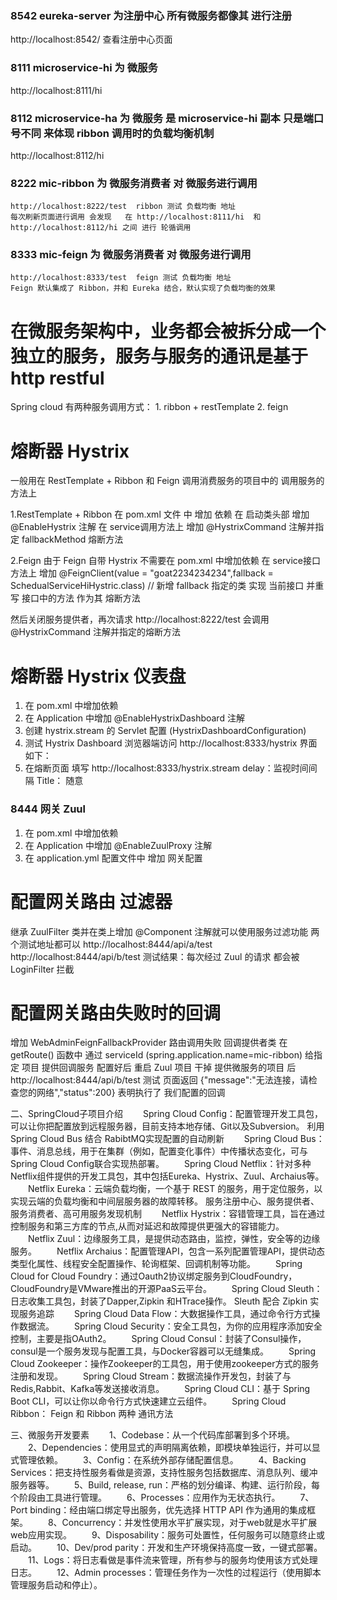 ###  8542  eureka-server    为注册中心  所有微服务都像其 进行注册
http://localhost:8542/  查看注册中心页面 

### 8111 microservice-hi  为 微服务 
http://localhost:8111/hi 

### 8112 microservice-ha  为 微服务  是 microservice-hi 副本 只是端口号不同 来体现 ribbon 调用时的负载均衡机制 
http://localhost:8112/hi 


### 8222 mic-ribbon  为 微服务消费者  对 微服务进行调用  
    http://localhost:8222/test  ribbon 测试 负载均衡 地址
    每次刷新页面进行调用 会发现   在 http://localhost:8111/hi  和 http://localhost:8112/hi 之间 进行 轮循调用 
    
### 8333 mic-feign  为 微服务消费者  对 微服务进行调用     
    http://localhost:8333/test  feign 测试 负载均衡 地址
    Feign 默认集成了 Ribbon，并和 Eureka 结合，默认实现了负载均衡的效果
 
# 在微服务架构中，业务都会被拆分成一个独立的服务，服务与服务的通讯是基于 http restful 
Spring cloud 有两种服务调用方式：
    1. ribbon + restTemplate
    2. feign 


# 熔断器  Hystrix 
一般用在  RestTemplate + Ribbon 和 Feign 调用消费服务的项目中的  调用服务的方法上 

1.RestTemplate + Ribbon
在 pom.xml 文件 中    增加 依赖
在 启动类头部         增加 @EnableHystrix  注解 
在 service调用方法上  增加 @HystrixCommand 注解并指定 fallbackMethod 熔断方法

2.Feign
由于 Feign 自带 Hystrix  不需要在 pom.xml 中增加依赖 
在 service接口方法上  增加 @FeignClient(value = "goat2234234234",fallback = SchedualServiceHiHystric.class) // 
新增 fallback 指定的类 实现 当前接口 并重写 接口中的方法  作为其 熔断方法

然后关闭服务提供者，再次请求 http://localhost:8222/test 会调用 @HystrixCommand 注解并指定的熔断方法


# 熔断器  Hystrix  仪表盘

1. 在 pom.xml 中增加依赖
2. 在 Application 中增加 @EnableHystrixDashboard 注解
3. 创建 hystrix.stream 的 Servlet 配置  (HystrixDashboardConfiguration)
4. 测试 Hystrix Dashboard 浏览器端访问 http://localhost:8333/hystrix 界面如下：
5. 在熔断页面 填写 http://localhost:8333/hystrix.stream  delay：监视时间间隔  Title： 随意

### 8444 网关  Zuul 
1. 在 pom.xml 中增加依赖
2. 在 Application 中增加 @EnableZuulProxy 注解
3. 在 application.yml 配置文件中 增加 网关配置 

# 配置网关路由 过滤器

继承 ZuulFilter 类并在类上增加 @Component 注解就可以使用服务过滤功能
两个测试地址都可以
http://localhost:8444/api/a/test
http://localhost:8444/api/b/test
测试结果：每次经过 Zuul 的请求 都会被 LoginFilter 拦截 

# 配置网关路由失败时的回调

增加 WebAdminFeignFallbackProvider 路由调用失败 回调提供者类
在 getRoute() 函数中 通过 serviceId (spring.application.name=mic-ribbon) 给指定 项目 提供回调服务 
配置好后 重启 Zuul 项目  干掉 提供微服务的项目 后  http://localhost:8444/api/b/test  测试
页面返回  {"message":"无法连接，请检查您的网络","status":200}  表明执行了  我们配置的回调 




二、SpringCloud子项目介绍
　　Spring Cloud Config：配置管理开发工具包，可以让你把配置放到远程服务器，目前支持本地存储、Git以及Subversion。
            利用 Spring Cloud Bus 结合 RabibtMQ实现配置的自动刷新 
　　Spring Cloud Bus：事件、消息总线，用于在集群（例如，配置变化事件）中传播状态变化，可与Spring Cloud Config联合实现热部署。
　　Spring Cloud Netflix：针对多种Netflix组件提供的开发工具包，其中包括Eureka、Hystrix、Zuul、Archaius等。
　　Netflix Eureka：云端负载均衡，一个基于 REST 的服务，用于定位服务，以实现云端的负载均衡和中间层服务器的故障转移。
            服务注册中心、服务提供者、服务消费者、高可用服务发现机制
　　Netflix Hystrix：容错管理工具，旨在通过控制服务和第三方库的节点,从而对延迟和故障提供更强大的容错能力。
　　Netflix Zuul：边缘服务工具，是提供动态路由，监控，弹性，安全等的边缘服务。
　　Netflix Archaius：配置管理API，包含一系列配置管理API，提供动态类型化属性、线程安全配置操作、轮询框架、回调机制等功能。
　　Spring Cloud for Cloud Foundry：通过Oauth2协议绑定服务到CloudFoundry，CloudFoundry是VMware推出的开源PaaS云平台。
　　Spring Cloud Sleuth：日志收集工具包，封装了Dapper,Zipkin 和HTrace操作。 Sleuth 配合 Zipkin 实现服务追踪
　　Spring Cloud Data Flow：大数据操作工具，通过命令行方式操作数据流。
　　Spring Cloud Security：安全工具包，为你的应用程序添加安全控制，主要是指OAuth2。
　　Spring Cloud Consul：封装了Consul操作，consul是一个服务发现与配置工具，与Docker容器可以无缝集成。
　　Spring Cloud Zookeeper：操作Zookeeper的工具包，用于使用zookeeper方式的服务注册和发现。
　　Spring Cloud Stream：数据流操作开发包，封装了与Redis,Rabbit、Kafka等发送接收消息。
　　Spring Cloud CLI：基于 Spring Boot CLI，可以让你以命令行方式快速建立云组件。
　　Spring Cloud Ribbon： Feign 和 Ribbon 两种 通讯方法

三、微服务开发要素
　　1、Codebase：从一个代码库部署到多个环境。
　　2、Dependencies：使用显式的声明隔离依赖，即模块单独运行，并可以显式管理依赖。
　　3、Config：在系统外部存储配置信息。
　　4、Backing Services：把支持性服务看做是资源，支持性服务包括数据库、消息队列、缓冲服务器等。
　　5、Build, release, run：严格的划分编译、构建、运行阶段，每个阶段由工具进行管理。
　　6、Processes：应用作为无状态执行。
　　7、Port binding：经由端口绑定导出服务，优先选择 HTTP API 作为通用的集成框架。
　　8、Concurrency：并发性使用水平扩展实现，对于web就是水平扩展web应用实现。
　　9、Disposability：服务可处置性，任何服务可以随意终止或启动。
　　10、Dev/prod parity：开发和生产环境保持高度一致，一键式部署。
　　11、Logs：将日志看做是事件流来管理，所有参与的服务均使用该方式处理日志。
　　12、Admin processes：管理任务作为一次性的过程运行（使用脚本管理服务启动和停止）。

    